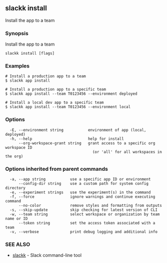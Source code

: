 ## slackk install

Install the app to a team

### Synopsis

Install the app to a team

```
slackk install [flags]
```

### Examples

```
# Install a production app to a team
$ slackk app install

# Install a production app to a specific team
$ slackk app install --team T0123456 --environment deployed

# Install a local dev app to a specific team
$ slackk app install --team T0123456 --environment local
```

### Options

```
  -E, --environment string           environment of app (local, deployed)
  -h, --help                         help for install
      --org-workspace-grant string   grant access to a specific org workspace ID
                                       (or 'all' for all workspaces in the org)
```

### Options inherited from parent commands

```
  -a, --app string           use a specific app ID or environment
      --config-dir string    use a custom path for system config directory
  -e, --experiment strings   use the experiment(s) in the command
  -f, --force                ignore warnings and continue executing command
      --no-color             remove styles and formatting from outputs
  -s, --skip-update          skip checking for latest version of CLI
  -w, --team string          select workspace or organization by team name or ID
      --token string         set the access token associated with a team
  -v, --verbose              print debug logging and additional info
```

### SEE ALSO

* [slackk](slackk.md)	 - Slack command-line tool

